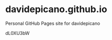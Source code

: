 # davidepicano.github.io
Personal GitHub Pages site for davidepicano

































































dL0XU3bW
